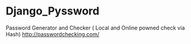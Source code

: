 # Django_Pyssword
Password Generator and Checker ( Local and Online powned check via Hash)
http://passwordchecking.com/


